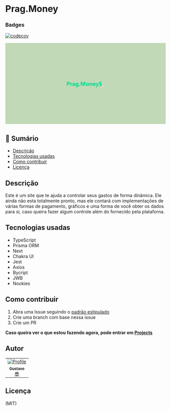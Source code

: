 # Prag.Money

### Badges
[![codecov](https://codecov.io/gh/GustavoGomesDias/prag.money/branch/main/graph/badge.svg?token=4OBXZSMZ4K)](https://codecov.io/gh/GustavoGomesDias/prag.money)

<div styles="width: 100%; display: flex; justify-content: center">
  <img src="https://github.com/GustavoGomesDias/prag.money/blob/main/docs/images/readme-logo.png" alt="Pragmatic Money Logo  ">
</div>

## 📕 Sumário
- [Descrição](https://github.com/GustavoGomesDias/prag.money#descri%C3%A7%C3%A3o)
- [Tecnologias usadas](https://github.com/GustavoGomesDias/prag.money#tecnologias-usadas)
- [Como contribuir](https://github.com/GustavoGomesDias/prag.money#como-contribuir)
- [Licença](https://github.com/GustavoGomesDias/prag.money#licen%C3%A7a)

## Descrição

Este é um site que te ajuda a controlar seus gastos de forma dinâmica. Ele ainda não esta totalmente pronto, mas ele contará com implementações de várias formas de pagamento, gráficos e uma forma de você obter os dados para si, caso queira fazer algum controle além do fornecido pela plataforna.

## Tecnologias usadas
- TypeScript
- Prisma ORM
- Next
- Chakra UI
- Jest
- Axios
- Bycript
- JWB
- Nookies

## Como contribuir

1. Abra uma Issue seguindo o [padrão estipulado](https://github.com/GustavoGomesDias/prag.money/blob/main/docs/issue.md)
2. Crie uma branch com base nessa issue
3. Crie um PR

**Caso queira ver o que estou fazendo agora, pode entrar em [Projects](https://github.com/GustavoGomesDias/prag.money/projects/1)**

## Autor
<table>
  <tr>
    <td align="center"><a href="https://github.com/GustavoGomesDias"><img src="https://github.com/GustavoGomesDias.png" width="100px;" alt="Profile"/><br /><sub><b>Gustavo</b></sub></a><br /><a href="https://github.com/GustavoGomesDias" title="Code">😎</a></td>
  <tr>
</table>

## Licença
(MIT)

